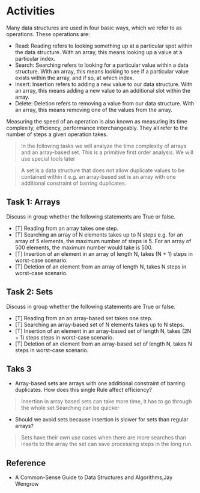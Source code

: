 # Activities

Many data structures are used in four basic ways, which we refer to as operations. These operations are:

- Read: Reading refers to looking something up at a particular spot within the data structure. With an array, this means looking up a value at a particular index.
- Search: Searching refers to looking for a particular value within a data structure. With an array, this means looking to see if a particular value exists within the array, and if so, at which index.
- Insert: Insertion refers to adding a new value to our data structure. With an array, this means adding a new value to an additional slot within the array.
- Delete: Deletion refers to removing a value from our data structure. With an array, this means removing one of the values from the array.

Measuring the speed of an operation is also known as measuring its time complexity, efficiency, performance interchangeably. They all refer to the number of steps a given operation takes.

> In the following tasks we will analyze the time complexity of arrays and an array-based set. This is a primitive first order analysis. We will use special tools later

> A set is a data structure that does not allow duplicate values to be contained within it e.g. an array-based set is an array with one additional constraint of barring duplicates.

## Task 1: Arrays

Discuss in group whether the following statements are True or false.

- [T] Reading from an array takes one step.
- [T] Searching an array of N elements takes up to N steps e.g. for an array of 5 elements, the maximum number of steps is 5. For an array of 500 elements, the maximum number would take is 500.
- [T] Insertion of an element in an array of length N, takes (N + 1) steps in worst-case scenario.
- [T] Deletion of an element from an array of length N, takes N steps in worst-case scenario.

## Task 2: Sets

Discuss in group whether the following statements are True or false.

- [T] Reading from an an array-based set takes one step.
- [T] Searching an array-based set of N elements takes up to N steps.
- [T] Insertion of an element in an array-based set of length N, takes (2N + 1) steps steps in worst-case scenario.
- [T] Deletion of an element from an array-based set of length N, takes N steps in worst-case scenario.

## Taks 3

- Array-based sets are arrays with one additional constraint of barring duplicates. How does this single Rule affect efficiency?
> Insertion in array based sets can take more time, it has to go through the whole set 
> Searching can be quicker 

- Should we avoid sets because insertion is slower for sets than regular arrays?
> Sets have their own use cases when there are more searches than inserts to the array the set can save processing steps in the long run.
## Reference

- A Common-Sense Guide to Data Structures and Algorithms,Jay Wengrow
